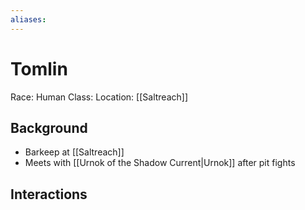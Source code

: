 ```yaml
---
aliases:
---
```

# Tomlin
Race: Human
Class:
Location: [[Saltreach]]

## Background
- Barkeep at [[Saltreach]]
- Meets with [[Urnok of the Shadow Current|Urnok]] after pit fights
## Interactions
